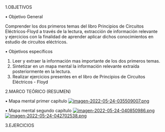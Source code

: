 1.OBJETIVOS

•	Objetivo General

Comprender los dos primeros temas del libro Principios de Circuitos Eléctricos-Floyd a través de la lectura, extracción de información relevante y ejercicios con la finalidad de aprender aplicar dichos conocimientos en estudio de circuitos eléctricos.

•	Objetivos específicos
1.	Leer y extraer la información mas importante de los dos primeros temas.
2.	Sintetizar en un mapa mental la información relevante extraída posteriormente en la lectura. 
3.	Realizar ejercicios presentes en el libro de Principios de Circuitos Eléctricos - Floyd


2.MARCO TEÓRICO (RESUMEN)

• Mapa mental primer capítulo
[![imagen-2022-05-24-035509007.png](https://i.postimg.cc/Bvf2X4vK/imagen-2022-05-24-035509007.png)](https://postimg.cc/dhnhfMrs)

• Mapa mental segundo capítulo
[![imagen-2022-05-24-040850986.png](https://i.postimg.cc/PJfF8120/imagen-2022-05-24-040850986.png)](https://postimg.cc/FdqxMktx)
[![imagen-2022-05-24-042702538.png](https://i.postimg.cc/MKPwYmf6/imagen-2022-05-24-042702538.png)](https://postimg.cc/1fqbm6K2)

3.EJERCICIOS
